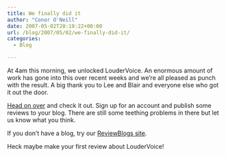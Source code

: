 ```yaml
---
title: We finally did it
author: "Conor O'Neill"
date: 2007-05-02T20:19:22+00:00
url: /blog/2007/05/02/we-finally-did-it/
categories:
  - Blog

---
```

At 4am this morning, we unlocked LouderVoice. An enormous amount of work has gone into this over recent weeks and we&#8217;re all pleased as punch with the result. A big thank you to Lee and Blair and everyone else who got it out the door.

[Head on over][1] and check it out. Sign up for an account and publish some reviews to your blog. There are still some teething problems in there but let us know what you think.

If you don&#8217;t have a blog, try our [ReviewBlogs site][2].

Heck maybe make your first review about LouderVoice!

 [1]: http://www.loudervoice.com/
 [2]: http://reviewblogs.loudervoice.com/